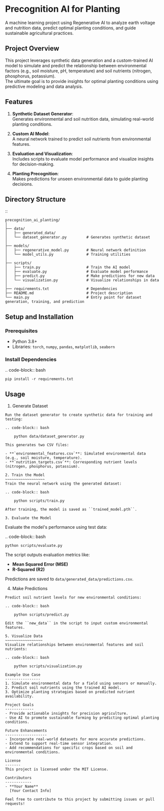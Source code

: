 Precognition AI for Planting
============================

A machine learning project using Regenerative AI to analyze earth voltage and nutrition data, 
predict optimal planting conditions, and guide sustainable agricultural practices.

Project Overview
----------------
This project leverages synthetic data generation and a custom-trained AI model to simulate and predict the relationship 
between environmental factors (e.g., soil moisture, pH, temperature) and soil nutrients (nitrogen, phosphorus, potassium).  
The ultimate goal is to provide insights for optimal planting conditions using predictive modeling and data analysis.

Features
--------
1. **Synthetic Dataset Generator**:  
   Generates environmental and soil nutrition data, simulating real-world planting conditions.

2. **Custom AI Model**:  
   A neural network trained to predict soil nutrients from environmental features.

3. **Evaluation and Visualization**:  
   Includes scripts to evaluate model performance and visualize insights for decision-making.

4. **Planting Precognition**:  
   Makes predictions for unseen environmental data to guide planting decisions.

Directory Structure
-------------------
::

    precognition_ai_planting/
    │
    ├── data/
    │   ├── generated_data/
    │   └── dataset_generator.py         # Generates synthetic dataset
    │
    ├── models/
    │   ├── regenerative_model.py        # Neural network definition
    │   └── model_utils.py               # Training utilities
    │
    ├── scripts/
    │   ├── train.py                     # Train the AI model
    │   ├── evaluate.py                  # Evaluate model performance
    │   ├── predict.py                   # Make predictions for new data
    │   └── visualization.py             # Visualize relationships in data
    │
    ├── requirements.txt                 # Dependencies
    ├── README.md                        # Project description
    └── main.py                          # Entry point for dataset generation, training, and prediction

Setup and Installation
----------------------
### Prerequisites

- Python 3.8+
- Libraries: ``torch``, ``numpy``, ``pandas``, ``matplotlib``, ``seaborn``

### Install Dependencies

.. code-block:: bash

    pip install -r requirements.txt

Usage
-----
1. Generate Dataset
~~~~~~~~~~~~~~~~~~~
Run the dataset generator to create synthetic data for training and testing:

.. code-block:: bash

    python data/dataset_generator.py

This generates two CSV files:

- **`environmental_features.csv`**: Simulated environmental data (e.g., soil moisture, temperature).
- **`nutrition_targets.csv`**: Corresponding nutrient levels (nitrogen, phosphorus, potassium).

2. Train the Model
~~~~~~~~~~~~~~~~~~
Train the neural network using the generated dataset:

.. code-block:: bash

    python scripts/train.py

After training, the model is saved as ``trained_model.pth``.

3. Evaluate the Model
~~~~~~~~~~~~~~~~~~~~~
Evaluate the model's performance using test data:

.. code-block:: bash

    python scripts/evaluate.py

The script outputs evaluation metrics like:

- **Mean Squared Error (MSE)**
- **R-Squared (R2)**

Predictions are saved to ``data/generated_data/predictions.csv``.

4. Make Predictions
~~~~~~~~~~~~~~~~~~~
Predict soil nutrient levels for new environmental conditions:

.. code-block:: bash

    python scripts/predict.py

Edit the ``new_data`` in the script to input custom environmental features.

5. Visualize Data
~~~~~~~~~~~~~~~~~
Visualize relationships between environmental features and soil nutrients:

.. code-block:: bash

    python scripts/visualization.py

Example Use Case
----------------
1. Simulate environmental data for a field using sensors or manually.
2. Predict soil nutrients using the trained AI model.
3. Optimize planting strategies based on predicted nutrient availability.

Project Goals
-------------
- Provide actionable insights for precision agriculture.
- Use AI to promote sustainable farming by predicting optimal planting conditions.

Future Enhancements
-------------------
- Incorporate real-world datasets for more accurate predictions.
- Extend to support real-time sensor integration.
- Add recommendations for specific crops based on soil and environmental conditions.

License
-------
This project is licensed under the MIT License.

Contributors
------------
- **Your Name**  
  [Your Contact Info]  

Feel free to contribute to this project by submitting issues or pull requests!
